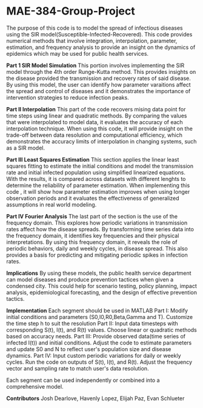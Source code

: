 # MAE-384-Group-Project
The purpose of this code is to model the spread of infectious diseases using the SIR model(Susceptible-Infected-Recovered). This code provides numerical methods that involve integration, interpolation, parameter, estimation, and frequency analysis to provide an insight on the dynamics of epidemics which may be used for public health services. 

**Part 1 SIR Model Simulation**
This portion involves implementing the SIR model through the 4th order Runge-Kutta method. This provides insights on the disease provided the transmission and recovery rates of said disease.
By using this model, the user can identify how parameter varaitions affect the spread and control of diseases and it demonstrates the importance of intervention strategies to reduce infection peaks.

**Part II Interpolation**
This part of the code recovers mising data point for time steps using linear and quadratic methods. By comparing the values that were interpolated to model data, it evaluates the accuracy of each interpolation technique. 
When using this code, it will provide insight on the trade-off between data resolution and computational efficiency, which demonstrates the accuracy limits of interpolation in changing systems, such as a SIR model. 


**Part III Least Squares Estimation**
This section applies the linear least squares fitting to estimate the initial conditions and model the transmission rate and initial infected population using simplified linearized equations. With the results, it is compared across datasets with different lenghts to determine the reliability of parameter estimation. 
When implementing this code , it will show how parameter estimation improves when using longer observation periods and it evaluates the effectiveness of generalized assumptions in real world modeling. 

**Part IV Fourier Analysis**
The last part of the section is the use of the frequency domain. This explores how periodic variations in transmission rates affect how the disease spreads. By transforming time series data into the frequency domain, it identifies key frequencies and their physical interpretations. 
By using this frequency domain, it reveals the role of periodic behaviors, daily and weekly cycles, in disease spread. This also provides a basis for predicting and mitigating periodic spikes in infection rates.

**Implications**
By using these models, the public health service department can model diseases and produce prevention tactices when given a condensed city. This could help for scenario testing, policy planning, impact analysis, epidemiological forecasting, and the design of effective prevention tactics. 

**Implementation**
Each segment should be used in MATLAB
Part I: Modify initial conditions and parameters (S0,I0,R0,Beta,Gamma and T). Customize the time step h to suit the resolution
Part II: Input data timesteps with corresponding S(t), I(t), and R(t) values. Choose linear or quadratic methods based on accuracy needs.
Part III: Provide observed data(time series of infected I(t)) and initial conditions. Adjust the code to estimate parameters and update S0 and N to reflect user's population size and disease dynamics. 
Part IV: Input custom periodic variations for daily or weekly cycles. Run the code on outputs of S(t), I(t), and R(t). Adjust the frequency vector and sampling rate to match user's data resolution. 

Each segment can be used independently or combined into a comprehensive model.

**Contributors**
Josh Dearlove,
Havenly Lopez,
Elijah Paz,
Evan Schlueter
